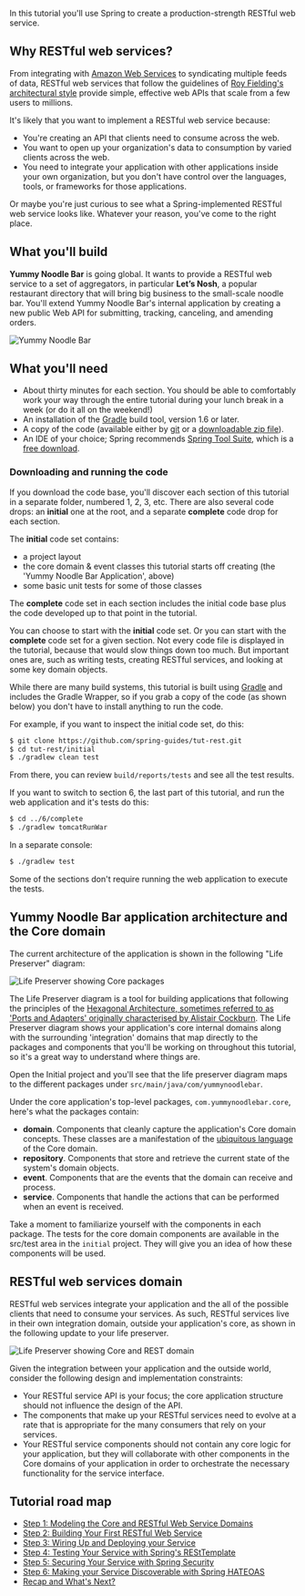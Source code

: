 
In this tutorial you'll use Spring to create a production-strength RESTful web service. 

## Why RESTful web services?

From integrating with [Amazon Web Services](http://aws.amazon.com) to syndicating multiple feeds of data, RESTful web services that follow the guidelines of [Roy Fielding's architectural style](http://www.ics.uci.edu/~fielding/pubs/dissertation/top.htm) provide simple, effective web APIs that scale from a few users to millions.

It's likely that you want to implement a RESTful web service because:

* You're creating an API that clients need to consume across the web.
* You want to open up your organization's data to consumption by varied clients across the web.
* You need to integrate your application with other applications inside your own organization, but you don't have control over the languages, tools, or frameworks for those applications.

Or maybe you're just curious to see what a Spring-implemented RESTful web service looks like. Whatever your reason, you've come to the right place.

## What you'll build

**Yummy Noodle Bar** is going global. It wants to provide a RESTful web service to a set of aggregators, in particular **Let’s Nosh**, a popular restaurant directory that will bring big business to the small-scale noodle bar. You'll extend Yummy Noodle Bar's internal application by creating a new public Web API for submitting, tracking, canceling, and amending orders.

![Yummy Noodle Bar](images/yummynoodle.jpg)

## What you'll need

* About thirty minutes for each section. You should be able to comfortably work your way through the entire tutorial during your lunch break in a week (or do it all on the weekend!)
* An installation of the [Gradle](http://www.gradle.org) build tool, version 1.6 or later.
* A copy of the code (available either by [git][u-git] or a [downloadable zip file](https://github.com/spring-guides/tut-rest/archive/master.zip)).
* An IDE of your choice; Spring recommends [Spring Tool Suite](http://www.springsource.org/sts), which is a [free download](http://www.springsource.org/sts).

### Downloading and running the code

If you download the code base, you'll discover each section of this tutorial in a separate folder, numbered 1, 2, 3, etc. There are also several code drops: an **initial** one at the root, and a separate **complete** code drop for each section.

The **initial** code set contains:
- a project layout
- the core domain & event classes this tutorial starts off creating (the 'Yummy Noodle Bar Application', above)
- some basic unit tests for some of those classes

The **complete** code set in each section includes the initial code base plus the code developed up to that point in the tutorial.

You can choose to start with the **initial** code set. Or you can start with the **complete** code set for a given section. Not every code file is displayed in the tutorial, because that would slow things down too much. But important ones are, such as writing tests, creating RESTful services, and looking at some key domain objects.

While there are many build systems, this tutorial is built using [Gradle][gs-gradle] and includes the Gradle Wrapper, so if you grab a copy of the code (as shown below) you don't have to install anything to run the code.

For example, if you want to inspect the initial code set, do this:

```sh
$ git clone https://github.com/spring-guides/tut-rest.git
$ cd tut-rest/initial
$ ./gradlew clean test
```

From there, you can review `build/reports/tests` and see all the test results.

If you want to switch to section 6, the last part of this tutorial, and run the web application and it's tests do this:

```sh
$ cd ../6/complete
$ ./gradlew tomcatRunWar
```

In a separate console:

```sh
$ ./gradlew test
```

Some of the sections don't require running the web application to execute the tests.

[u-git]: /understanding/Git
[gs-gradle]: /guides/gs/gradle

## Yummy Noodle Bar application architecture and the Core domain

The current architecture of the application is shown in the following "Life Preserver" diagram:

![Life Preserver showing Core packages](images/life-preserver-1.png)

The Life Preserver diagram is a tool for building applications that following the principles of the [Hexagonal Architecture, sometimes referred to as 'Ports and Adapters' originally characterised by Alistair Cockburn](http://alistair.cockburn.us/Hexagonal+architecture). The Life Preserver diagram shows your application's core internal domains along with the surrounding 'integration' domains that map directly to the packages and components that you'll be working on throughout this tutorial, so it's a great way to understand where things are.

Open the Initial project and you'll see that the life preserver diagram maps to the different packages under `src/main/java/com/yummynoodlebar`.

Under the core application's top-level packages, `com.yummynoodlebar.core`, here's what the packages contain:

* **domain**. Components that cleanly capture the application's Core domain concepts. These classes are a manifestation of the [ubiquitous language](http://martinfowler.com/bliki/UbiquitousLanguage.html) of the Core domain.
* **repository**. Components that store and retrieve the current state of the system's domain objects.
* **event**. Components that are the events that the domain can receive and process.
* **service**. Components that handle the actions that can be performed when an event is received.

Take a moment to familiarize yourself with the components in each package. The tests for the core domain components are available in the src/test area in the `initial` project. They will give you an idea of how these components will be used.

## RESTful web services domain

RESTful web services integrate your application and the all of the possible clients that need to consume your services. As such, RESTful services live in their own integration domain, outside your application's core, as shown in the following update to your life preserver.

![Life Preserver showing Core and REST domain](images/life-preserver-2.png)

Given the integration between your application and the outside world, consider the following design and implementation constraints:

* Your RESTful service API is your focus; the core application structure should not influence the design of the API.
* The components that make up your RESTful services need to evolve at a rate that is appropriate for the many consumers that rely on your services.
* Your RESTful service components should not contain any core logic for your application, but they will collaborate with other components in the Core domains of your application in order to orchestrate the necessary functionality for the service interface.

## Tutorial road map

* [Step 1: Modeling the Core and RESTful Web Service Domains](1/)
* [Step 2: Building Your First RESTful Web Service](2/)
* [Step 3: Wiring Up and Deploying your Service](3/)
* [Step 4: Testing Your Service with Spring's REStTemplate](4/)
* [Step 5: Securing Your Service with Spring Security](5/)
* [Step 6: Making your Service Discoverable with Spring HATEOAS](6/)
* [Recap and What's Next?](7/)


